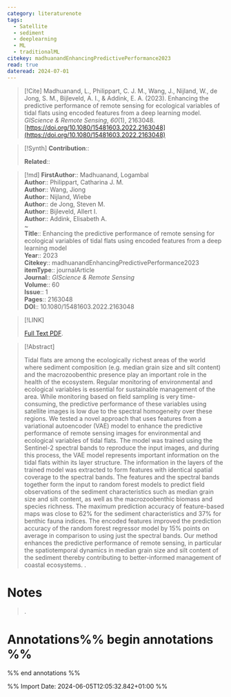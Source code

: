 ```yaml
---
category: literaturenote
tags:
  - Satellite
  - sediment
  - deeplearning
  - ML
  - traditionalML
citekey: madhuanandEnhancingPredictivePerformance2023
read: true
dateread: 2024-07-01
---
```


> [!Cite]
> Madhuanand, L., Philippart, C. J. M., Wang, J., Nijland, W., de Jong, S. M., Bijleveld, A. I., & Addink, E. A. (2023). Enhancing the predictive performance of remote sensing for ecological variables of tidal flats using encoded features from a deep learning model. _GIScience & Remote Sensing_, _60_(1), 2163048. [https://doi.org/10.1080/15481603.2022.2163048](https://doi.org/10.1080/15481603.2022.2163048)

>[!Synth]
>**Contribution**:: 
>
>**Related**:: 
>

>[!md]
> **FirstAuthor**:: Madhuanand, Logambal  
> **Author**:: Philippart, Catharina J. M.  
> **Author**:: Wang, Jiong  
> **Author**:: Nijland, Wiebe  
> **Author**:: de Jong, Steven M.  
> **Author**:: Bijleveld, Allert I.  
> **Author**:: Addink, Elisabeth A.  
~    
> **Title**:: Enhancing the predictive performance of remote sensing for ecological variables of tidal flats using encoded features from a deep learning model  
> **Year**:: 2023   
> **Citekey**:: madhuanandEnhancingPredictivePerformance2023  
> **itemType**:: journalArticle  
> **Journal**:: *GIScience & Remote Sensing*  
> **Volume**:: 60  
> **Issue**:: 1   
> **Pages**:: 2163048  
> **DOI**:: 10.1080/15481603.2022.2163048    

> [!LINK] 
>
>  [Full Text PDF](file://C:\Users\olley\Zotero\storage\HYRPF9JX\Madhuanand%20et%20al.%20-%202023%20-%20Enhancing%20the%20predictive%20performance%20of%20remote%20sen.pdf).

> [!Abstract]
>
> Tidal flats are among the ecologically richest areas of the world where sediment composition (e.g. median grain size and silt content) and the macrozoobenthic presence play an important role in the health of the ecosystem. Regular monitoring of environmental and ecological variables is essential for sustainable management of the area. While monitoring based on field sampling is very time-consuming, the predictive performance of these variables using satellite images is low due to the spectral homogeneity over these regions. We tested a novel approach that uses features from a variational autoencoder (VAE) model to enhance the predictive performance of remote sensing images for environmental and ecological variables of tidal flats. The model was trained using the Sentinel-2 spectral bands to reproduce the input images, and during this process, the VAE model represents important information on the tidal flats within its layer structure. The information in the layers of the trained model was extracted to form features with identical spatial coverage to the spectral bands. The features and the spectral bands together form the input to random forest models to predict field observations of the sediment characteristics such as median grain size and silt content, as well as the macrozoobenthic biomass and species richness. The maximum prediction accuracy of feature-based maps was close to 62% for the sediment characteristics and 37% for benthic fauna indices. The encoded features improved the prediction accuracy of the random forest regressor model by 15% points on average in comparison to using just the spectral bands. Our method enhances the predictive performance of remote sensing, in particular the spatiotemporal dynamics in median grain size and silt content of the sediment thereby contributing to better-informed management of coastal ecosystems.
>.
> 
# Notes
>.


# Annotations%% begin annotations %%


%% end annotations %%

%% Import Date: 2024-06-05T12:05:32.842+01:00 %%
